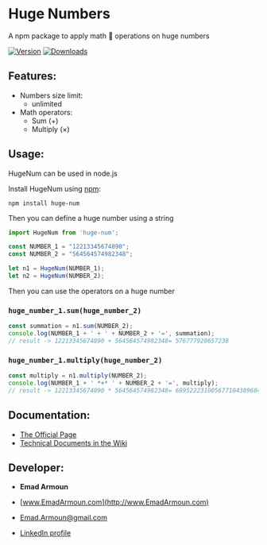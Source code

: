 # Huge Numbers
A npm package to apply math 🔢 operations on huge numbers

[![Version](https://img.shields.io/npm/v/huge-num.svg)](https://www.npmjs.com/package/huge-num)
[![Downloads](https://img.shields.io/npm/dm/huge-num.svg)](https://www.npmjs.com/package/huge-num)
<!-- [![License](https://img.shields.io/github/license/em-it/huge-num.svg)](https://github.com/em-it/huge-num/blob/master/LICENSE) -->

## Features:
- Numbers size limit:
  - unlimited
- Math operators:
  - Sum (+)
  <!-- - Minus (-) -->
  - Multiply (×)
  <!-- - Devide (÷) -->

## Usage:
HugeNum can be used in node.js

Install HugeNum using [npm](https://www.npmjs.com/package/huge-num):

    npm install huge-num

Then you can define a huge number using a string
```js
import HugeNum from 'huge-num';

const NUMBER_1 = "12213345674890";
const NUMBER_2 = "564564574982348";

let n1 = HugeNum(NUMBER_1);
let n2 = HugeNum(NUMBER_2);
```

Then you can use the operators on a huge number

### `huge_number_1.sum(huge_number_2)`

```js
const summation = n1.sum(NUMBER_2);
console.log(NUMBER_1 + ' + ' + NUMBER_2 + '=', summation);
// result -> 12213345674890 + 564564574982348= 576777920657238
```

### `huge_number_1.multiply(huge_number_2)`

```js
const multiply = n1.multiply(NUMBER_2);
console.log(NUMBER_1 + ' *+* ' + NUMBER_2 + '=', multiply);
// result -> 12213345674890 * 564564574982348= 6895222310056771043896841720
```

## Documentation:
<!-- - [Live Example](https://netherland-explorer.netlify.app/) -->
- [The Official Page](https://em-it.github.io/huge-num/)
- [Technical Documents in the Wiki](https://github.com/Em-IT/huge-num/wiki)

<!-- ![](/src/assets/images/logo.png) -->

<!-- ## Usage: -->

## Developer:

* **Emad Armoun**

* [www.EmadArmoun.com](http://www.EmadArmoun.com)

* [Emad.Armoun@gmail.com](Emad.Armoun@gmail.com)

* [LinkedIn profile](https://www.linkedin.com/in/em-it/)

<!-- ![](/src/assets/images/me.jpg) -->

